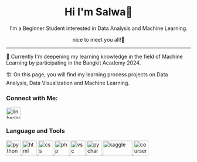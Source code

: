 <h1 align="center" class="heading-element" dir="auto">Hi I'm Salwa🌷</h1>

<p align="center">I'm a Beginner Student interested in Data Analysis and Machine Learning.</p>
<p align="center">nice to meet you all!👋</p>

---
🌱 Currently I'm deepening my learning knowledge in the field of Machine Learning by participating in the Bangkit Academy 2024.

🏗️ On this page, you will find my learning process projects on Data Analysis, Data Visualization and Machine Learning.

### Connect with Me:
<a href="https://www.linkedin.com/in/salwamadihah/" rel="nofollow">
  <img align="center" src="https://raw.githubusercontent.com/rahuldkjain/github-profile-readme-generator/master/src/images/icons/Social/linked-in-alt.svg" alt="linkedin.com/in/salwamadihah/" height="30" width="40" style="max-width: 100%;">
</a>

### Language and Tools
<a href="#" rel="nofollow">
  <img src="https://cdn3.iconfinder.com/data/icons/logos-and-brands-adobe/512/267_Python-512.png" alt="python" width="40" height="40" style="max-width: 100%;"> 
</a>
<a href="#" rel="nofollow">
  <img src="https://cdn0.iconfinder.com/data/icons/social-network-9/50/22-512.png" alt="html" width="40" height="40" style="max-width: 100%;"> 
</a>
<a href="#" rel="nofollow">
  <img src="https://cdn1.iconfinder.com/data/icons/social-media-logos-7/64/css-3-512.png" alt="css" width="40" height="40" style="max-width: 100%;"> 
</a>
<a href="#" rel="nofollow">
  <img src="https://cdn-icons-png.flaticon.com/512/5968/5968332.png" alt="php" width="40" height="40" style="max-width: 100%;"> 
</a>
<a href="https://code.visualstudio.com/" rel="nofollow">
  <img src="https://uxwing.com/wp-content/themes/uxwing/download/brands-and-social-media/visual-studio-code-icon.png" alt="vsc" width="40" height="40" style="max-width: 100%;"> 
</a>
<a href="https://www.jetbrains.com/pycharm/" rel="nofollow">
  <img src="https://static-00.iconduck.com/assets.00/jb-pycharm-icon-256x256-cn2wyqe6.png" alt="pycharm" width="40" height="40" style="max-width: 100%;"> 
</a>
<a href="https://www.kaggle.com/" rel="nofollow">
  <img src="https://upload.wikimedia.org/wikipedia/commons/7/7c/Kaggle_logo.png" alt="kaggle" width="80" height="40" style="max-width: 100%;"> 
</a>
<a href="https://www.coursera.org/" rel="nofollow">
  <img src="https://img.evbuc.com/https%3A%2F%2Fcdn.evbuc.com%2Fimages%2F208312709%2F704280774553%2F1%2Foriginal.20220106-110539?w=512&amp;auto=format%2Ccompress&amp;q=75&amp;sharp=10&amp;rect=0%2C0%2C512%2C512&amp;s=800f583d8d6a8da0176ba87df2405209" alt="coursera" width="40" height="40" style="max-width: 100%;"> 
</a>
